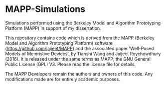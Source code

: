 # MAPP-Simulations
Simulations performed using the Berkeley Model and Algorithm Prototyping Platform (MAPP) in support of my dissertation.

This repository contains code which is derived from the MAPP (Berkeley Model and Algorithm Prototyping Platform) software (https://github.com/jaijeet/MAPP) and the associated paper 'Well-Posed Models of Memristive Devices', by Tianshi Wang and Jaijeet Roychowdhury (2016). It is released under the same terms as MAPP; the GNU General Public License (GPL) V3. Please read the license file for details.

The MAPP Developers remain the authors and owners of this code. Any modifications made are for entirely academic purposes.
